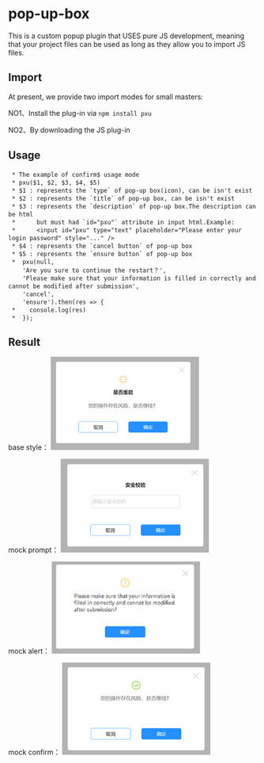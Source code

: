 # pop-up-box
This is a custom popup plugin that USES pure JS development, meaning that your project files can be used as long as they allow you to import JS files.

## Import
At present, we provide two import modes for small masters:

NO1、Install the plug-in via `npm install pxu`

NO2、By downloading the JS plug-in

## Usage
```
 * The example of confirm$ usage mode
 * pxu($1, $2, $3, $4, $5)
 * $1 : represents the `type` of pop-up box(icon), can be isn't exist
 * $2 : represents the `title` of pop-up box, can be isn't exist
 * $3 : represents the `description` of pop-up box.The description can be html
 *      but must had `id="pxu"` attribute in input html.Example:
 *      <input id="pxu" type="text" placeholder="Please enter your login password" style="..." />
 * $4 : represents the `cancel button` of pop-up box
 * $5 : represents the `ensure button` of pop-up box
 *  pxu(null,
    'Are you sure to continue the restart？',
    'Please make sure that your information is filled in correctly and cannot be modified after submission',
    'cancel',
    'ensure').then(res => {
 *    console.log(res)
 *  });
```

## Result

base style：
![base](./image/base.jpg)

mock prompt：
![仿prompt](./image/prompt.jpg)

mock alert：
![mock alert](./image/alert.jpg)

mock confirm：
![mock alert](./image/confirm.jpg)
